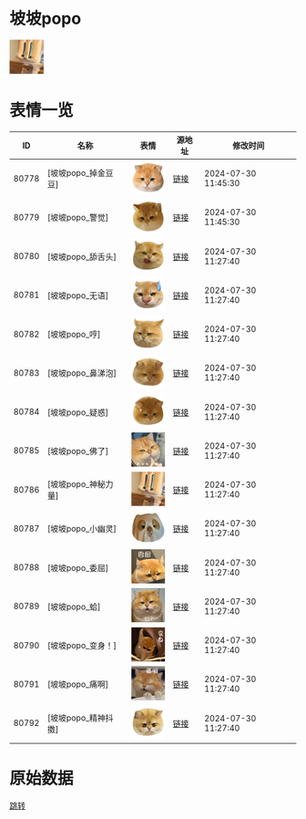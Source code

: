 # 坡坡popo

<img src="./cover.png" height="60" alt="cover" />

# 表情一览

|ID|名称|表情|源地址|修改时间|
|----|----|----|----|----|
|80778|[坡坡popo_掉金豆豆]|<img src="./pic/080778_%5B坡坡popo_掉金豆豆%5D.png" height="60" alt="掉金豆豆"/>|[链接](https://i0.hdslb.com/bfs/garb/52cd72968f4fedbb1ebe7002de790c9a5846b8df.png)|2024-07-30 11:45:30|
|80779|[坡坡popo_警觉]|<img src="./pic/080779_%5B坡坡popo_警觉%5D.png" height="60" alt="警觉"/>|[链接](https://i0.hdslb.com/bfs/garb/919ac95dcc519c91914031a61aca3f110d06bc3e.png)|2024-07-30 11:45:30|
|80780|[坡坡popo_舔舌头]|<img src="./pic/080780_%5B坡坡popo_舔舌头%5D.png" height="60" alt="舔舌头"/>|[链接](https://i0.hdslb.com/bfs/garb/b516128e0d16e15945f1b1590b19abb413825766.png)|2024-07-30 11:27:40|
|80781|[坡坡popo_无语]|<img src="./pic/080781_%5B坡坡popo_无语%5D.png" height="60" alt="无语"/>|[链接](https://i0.hdslb.com/bfs/garb/618d157a9d9648fd50b9400583710088b5c85a29.png)|2024-07-30 11:27:40|
|80782|[坡坡popo_哼]|<img src="./pic/080782_%5B坡坡popo_哼%5D.png" height="60" alt="哼"/>|[链接](https://i0.hdslb.com/bfs/garb/0494a77fcbaa62a9c210ccdfe64f7ac81297f156.png)|2024-07-30 11:27:40|
|80783|[坡坡popo_鼻涕泡]|<img src="./pic/080783_%5B坡坡popo_鼻涕泡%5D.png" height="60" alt="鼻涕泡"/>|[链接](https://i0.hdslb.com/bfs/garb/a41cda333a90317c590ce8b7676b09375344d4b8.png)|2024-07-30 11:27:40|
|80784|[坡坡popo_疑惑]|<img src="./pic/080784_%5B坡坡popo_疑惑%5D.png" height="60" alt="疑惑"/>|[链接](https://i0.hdslb.com/bfs/garb/f241e1eb5bea04361b16591093ad020bcd01b984.png)|2024-07-30 11:27:40|
|80785|[坡坡popo_佛了]|<img src="./pic/080785_%5B坡坡popo_佛了%5D.png" height="60" alt="佛了"/>|[链接](https://i0.hdslb.com/bfs/garb/62d64269dbcd7e950b643bfe7b0411187088494d.png)|2024-07-30 11:27:40|
|80786|[坡坡popo_神秘力量]|<img src="./pic/080786_%5B坡坡popo_神秘力量%5D.png" height="60" alt="神秘力量"/>|[链接](https://i0.hdslb.com/bfs/garb/6e407967d20b7bb238ce1a3503858c68f175b398.png)|2024-07-30 11:27:40|
|80787|[坡坡popo_小幽灵]|<img src="./pic/080787_%5B坡坡popo_小幽灵%5D.png" height="60" alt="小幽灵"/>|[链接](https://i0.hdslb.com/bfs/garb/77abef471654401e7ce4042b57acde33039e3004.png)|2024-07-30 11:27:40|
|80788|[坡坡popo_委屈]|<img src="./pic/080788_%5B坡坡popo_委屈%5D.png" height="60" alt="委屈"/>|[链接](https://i0.hdslb.com/bfs/garb/78a0e5f51c865701c05cab89e6ef0bf43c5a216f.png)|2024-07-30 11:27:40|
|80789|[坡坡popo_蛤]|<img src="./pic/080789_%5B坡坡popo_蛤%5D.png" height="60" alt="蛤"/>|[链接](https://i0.hdslb.com/bfs/garb/204e6f88474763d7d17a9f39cc75e98d38115e3b.png)|2024-07-30 11:27:40|
|80790|[坡坡popo_变身！]|<img src="./pic/080790_%5B坡坡popo_变身！%5D.png" height="60" alt="变身！"/>|[链接](https://i0.hdslb.com/bfs/garb/458fe61dd1070cc02a8a452bfec19bddcacf9ac9.png)|2024-07-30 11:27:40|
|80791|[坡坡popo_痛啊]|<img src="./pic/080791_%5B坡坡popo_痛啊%5D.png" height="60" alt="痛啊"/>|[链接](https://i0.hdslb.com/bfs/garb/38f2cac86a113f2201ba520f1d7f73c41ab23873.png)|2024-07-30 11:27:40|
|80792|[坡坡popo_精神抖擞]|<img src="./pic/080792_%5B坡坡popo_精神抖擞%5D.png" height="60" alt="精神抖擞"/>|[链接](https://i0.hdslb.com/bfs/garb/6b44311e570d96ceb60139ebc8a849cb78f3b1cb.png)|2024-07-30 11:27:40|

# 原始数据

[跳转](./raw.json)

